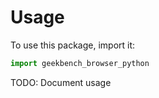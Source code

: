 # Usage

To use this package, import it:

```python
import geekbench_browser_python
```

TODO: Document usage
